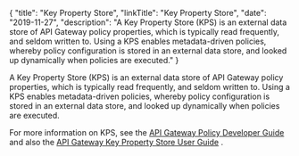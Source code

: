 {
"title": "Key Property Store",
"linkTitle": "Key Property Store",
"date": "2019-11-27",
"description": "A Key Property Store (KPS) is an external data store of API Gateway policy properties, which is typically read frequently, and seldom written to. Using a KPS enables metadata-driven policies, whereby policy configuration is stored in an external data store, and looked up dynamically when policies are executed."
}
﻿

A Key Property Store (KPS) is an external data store of API Gateway policy properties, which is typically read frequently, and seldom written to. Using a KPS enables metadata-driven policies, whereby policy configuration is stored in an external data store, and looked up dynamically when policies are executed.

For more information on KPS, see the
[API Gateway Policy Developer Guide](/bundle/APIGateway_77_PolicyDevGuide_allOS_en_HTML5/)
and also the
[API Gateway Key Property Store User Guide](/bundle/APIGateway_77_KPSUserGuide_allOS_en_HTML5)
.
